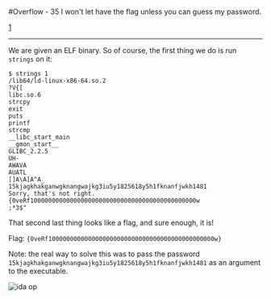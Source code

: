 #Overflow - 35
	I won't let have the flag unless you can guess my password.

[1](1)

---------------------

We are given an ELF binary. So of course, the first thing we do is run `strings` on it:

```
$ strings 1
/lib64/ld-linux-x86-64.so.2
?V{[
libc.so.6
strcpy
exit
puts
printf
strcmp
__libc_start_main
__gmon_start__
GLIBC_2.2.5
UH- 
AWAVA
AUATL
[]A\A]A^A_
15kjagkhakganwgknangwajkg3iu5y1825618y5h1fknanfjwkh1481
Sorry, that's not right.
{0veRf1000000000000000000000000000000000000000000000w
;*3$"
```
That second last thing looks like a flag, and sure enough, it is!

Flag: `{0veRf1000000000000000000000000000000000000000000000w}`

Note: the real way to solve this was to pass the password `15kjagkhakganwgknangwajkg3iu5y1825618y5h1fknanfjwkh1481` as an argument to the executable.

![ida op](http://i.imgur.com/DzFO06N.png)